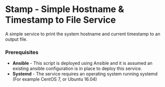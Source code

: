 # Stamp - Simple Hostname & Timestamp to File Service

A simple service to print the system hostname and current timestamp to an output file.

### Prerequisites

* **Ansible** - This script is deployed using Ansible and it is assumed an existing ansible configuration is in place to deploy this service.
* **Systemd** - The service requires an operating system running systemd (For example CentOS 7, or Ubuntu 16.04)

